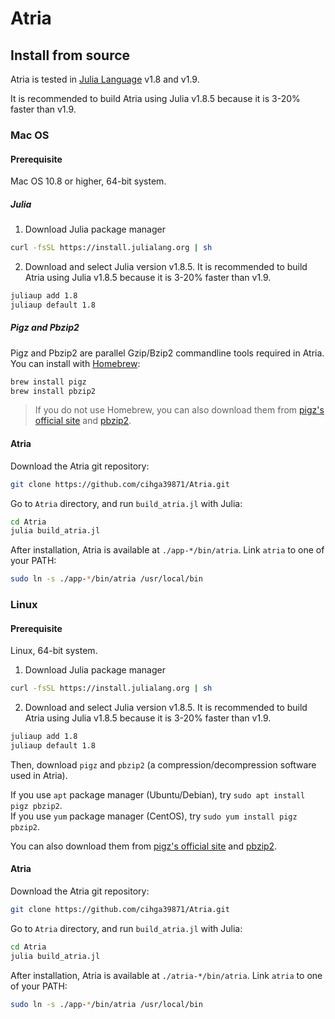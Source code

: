 # Atria

## Install from source

Atria is tested in [Julia Language](https://julialang.org/) v1.8 and v1.9. 

It is recommended to build Atria using Julia v1.8.5 because it is 3-20% faster than v1.9.

### Mac OS

#### Prerequisite

Mac OS 10.8 or higher, 64-bit system.

##### Julia

1. Download Julia package manager

```bash
curl -fsSL https://install.julialang.org | sh
```

2. Download and select Julia version v1.8.5. It is recommended to build Atria using Julia v1.8.5 because it is 3-20% faster than v1.9.

```bash
juliaup add 1.8
juliaup default 1.8
```

##### Pigz and Pbzip2

Pigz and Pbzip2 are parallel Gzip/Bzip2 commandline tools required in Atria. You can install with [Homebrew](https://brew.sh/):

```bash
brew install pigz
brew install pbzip2
```

> If you do not use Homebrew, you can also download them from [pigz's official site](https://zlib.net/pigz/) and [pbzip2](https://pkgs.org/download/pbzip2).


#### Atria

Download the Atria git repository:

```bash
git clone https://github.com/cihga39871/Atria.git
```

Go to `Atria` directory, and run `build_atria.jl` with Julia:

```bash
cd Atria
julia build_atria.jl
```

After installation, Atria is available at `./app-*/bin/atria`.  Link `atria` to one of your PATH:

```bash
sudo ln -s ./app-*/bin/atria /usr/local/bin
```

### Linux

#### Prerequisite

Linux, 64-bit system.

1. Download Julia package manager

```bash
curl -fsSL https://install.julialang.org | sh
```

2. Download and select Julia version v1.8.5. It is recommended to build Atria using Julia v1.8.5 because it is 3-20% faster than v1.9.

```bash
juliaup add 1.8
juliaup default 1.8
```

Then, download `pigz` and `pbzip2` (a compression/decompression software used in Atria).

If you use `apt` package manager (Ubuntu/Debian), try `sudo apt install pigz pbzip2`.   
If you use `yum` package manager (CentOS), try `sudo yum install pigz pbzip2`.   

You can also download them from [pigz's official site](https://zlib.net/pigz/) and [pbzip2](https://pkgs.org/download/pbzip2).

#### Atria

Download the Atria git repository:

```bash
git clone https://github.com/cihga39871/Atria.git
```

Go to `Atria` directory, and run `build_atria.jl` with Julia:

```bash
cd Atria
julia build_atria.jl
```

After installation, Atria is available at `./atria-*/bin/atria`. Link `atria` to one of your PATH:

```bash
sudo ln -s ./app-*/bin/atria /usr/local/bin
```
